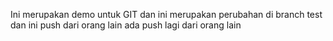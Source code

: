 Ini merupakan demo untuk GIT
dan ini merupakan perubahan di branch test
dan ini push dari orang lain
ada push lagi dari orang lain
